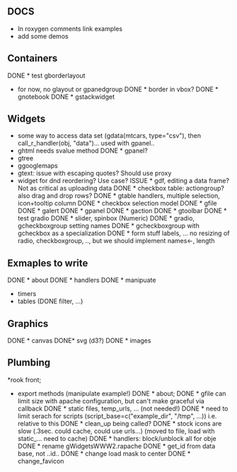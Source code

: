DOCS
-----
* In roxygen comments link examples
* add some demos

Containers
-----------
DONE * test gborderlayout
* for now, no glayout or gpanedgroup
DONE * border in vbox?
DONE * gnotebook
DONE * gstackwidget


Widgets
-------

* some way to access data set (gdata(mtcars, type="csv"), then call_r_handler(obj, "data")... used with gpanel.. 
* ghtml needs svalue method
DONE * gpanel?
* gtree
* ggooglemaps
* gtext: issue with escaping quotes? Should use proxy
* widget for dnd reordering? Use case?
ISSUE * gdf, editing a data frame? Not as critical as uploading data
DONE * checkbox table: actiongroup? also drag and drop rows?
DONE * gtable handlers, multiple selection, icon+tooltip column
DONE * checkbox selection model
DONE * gfile 
DONE * galert 
DONE * gpanel
DONE * gaction
DONE * gtoolbar
DONE * test gradio
DONE * slider, spinbox (Numeric)
DONE * gradio, gcheckboxgroup setting names
DONE * gcheckboxgroup with gcheckbox as a specialization
DONE * form stuff labels, ... no resizing of radio, checkboxgroup, .., but we should implement names<-, length

Exmaples to write
-------
DONE * about
DONE * handlers
DONE * manipuate
* timers
* tables (DONE filter, ...)


Graphics
--------
DONE * canvas
DONE* svg (d3?)
DONE * images

Plumbing
--------
*rook front; 
* export methods (manipulate example!)
DONE * about; 
DONE * gfile can limit size with apache configuration, but can't make graceful via callback
DONE * static files, temp_urls, ... (not needed!)
DONE * need to limit serach for scripts (script_base=c("example_dir", "/tmp", ...)) i.e. relative to this
DONE * clean_up being called?
DONE * stock icons are slow (.3sec. could cache, could use urls...) (moved to file, load with static_... need to cache)
DONE * handlers: block/unblock all for obje
DONE * rename gWidgetsWWW2.rapache
DONE * get_id from data base, not ..id..
DONE * change load mask to center
DONE * change_favicon



